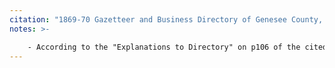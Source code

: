 ```yaml
---
citation: "1869-70 Gazetteer and Business Directory of Genesee County, NY, p198, ancestry.com"
notes: >-

    - According to the "Explanations to Directory" on p106 of the cited volume, "Names set in CAPITALS indicate subcribers to this work." Perhaps James purchased a copy on behalf of the business.
---
```



